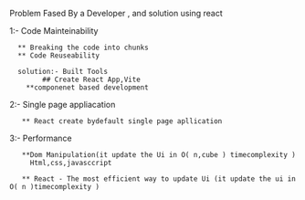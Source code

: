 Problem Fased By a Developer , and solution using react

  1:- Code Mainteinability
     
      ** Breaking the code into chunks
      ** Code Reuseability

      solution:- Built Tools
            ## Create React App,Vite
        **componenet based development

  2:- Single page appliacation

       ** React create bydefault single page apllication


  3:- Performance
     
       **Dom Manipulation(it update the Ui in O( n,cube ) timecomplexity )
         Html,css,javasccript

       ** React - The most efficient way to update Ui (it update the ui in O( n )timecomplexity )

